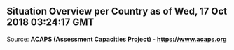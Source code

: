 ## Situation Overview per Country as of Wed, 17 Oct 2018 03:24:17 GMT

Source: **ACAPS (Assessment Capacities Project) - https://www.acaps.org**